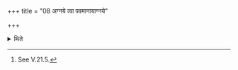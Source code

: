 +++
title = "08 अग्नये त्वा पवमानायाग्नये"

+++

<details><summary>थिते</summary>

8. With (the three formulae) agnaye tvā pavamānāya...[^1] (he places) the three Pāvamānī (-bricks).  

[^1]: See V.21.5.
</details>
